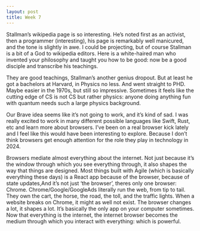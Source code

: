 ```yaml
---
layout: post
title: Week 7
---
```

Stallman’s wikipedia page is so interesting. He’s noted first as an activist, then a programmer (interesting), his page is remarkably well manicured, and the tone is slightly in awe. I could be projecting, but of course Stallman is a bit of a God to wikipedia editors. Here is a white-haired man who invented your philosophy and taught you how to be good: now be a good disciple and transcribe his teachings.

They are good teachings, Stallman’s another genius dropout. But at least he got a bachelors at Harvard, in Physics no less. And went straight to PHD. Maybe easier in the 1970s, but still so impressive. Sometimes it feels like the cutting edge of CS is not CS but rather physics: anyone doing anything fun with quantum needs such a large physics background. 

<!--more-->

Our Brave idea seems like it’s not going to work, and it’s kind of sad. I was really excited to work in many different possible languages like Swift, Rust, etc and learn more about browsers. I’ve been on a real browser kick lately and I feel like this would have been interesting to explore. Because I don’t think browsers get enough attention for the role they play in technology in 2024. 

Browsers mediate almost everything about the internet. Not just because it’s the window through which you see everything through, it also shapes the way that things are designed. Most things built with Agile (which is basically everything these days) is a React app because of the browser, because of state updates,And it’s not just ‘the browser’, theres only one browser: Chrome. Chrome/Google/GoogleAds literally run the web, from tip to tail. They own the cart, the horse, the road, the toll, and the traffic lights. When a website breaks on Chrome, it might as well not exist. The browser changes a lot, it shapes a lot. It’s basically the only app on your computer sometimes. Now that everything is the internet, the internet browser becomes the medium through which you interact with everything: which is powerful.